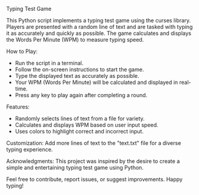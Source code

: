 Typing Test Game

This Python script implements a typing test game using the curses library. Players are presented with a random line of text and are tasked with typing it as accurately and quickly as possible.
The game calculates and displays the Words Per Minute (WPM) to measure typing speed.

How to Play:
- Run the script in a terminal.
- Follow the on-screen instructions to start the game.
- Type the displayed text as accurately as possible.
- Your WPM (Words Per Minute) will be calculated and displayed in real-time.
- Press any key to play again after completing a round.
  
Features:
- Randomly selects lines of text from a file for variety.
- Calculates and displays WPM based on user input speed.
- Uses colors to highlight correct and incorrect input.

Customization:
Add more lines of text to the "text.txt" file for a diverse typing experience.

Acknowledgments:
This project was inspired by the desire to create a simple and entertaining typing test game using Python.


Feel free to contribute, report issues, or suggest improvements. Happy typing!
